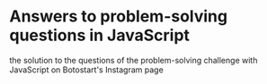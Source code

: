# Answers to problem-solving questions in JavaScript

the solution to the questions of the problem-solving challenge with JavaScript on Botostart's Instagram page
